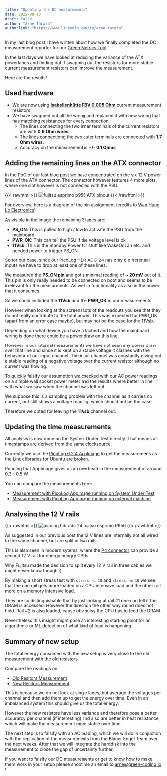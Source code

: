 ```yaml
---
title: "Updating the DC measurements"
date: 2022-08-13
draft: false
author: "Arne Tarara"
authorlink: "https://www.linkedin.com/in/arne-tarara"
---
```


In my last blog post I have written about how we finally completed the DC measurement
reporter for our [Green Metrics Tool](https://github.com/green-coding-berlin/green-metrics-tool).

In the last days we have looked at reducing the variance of the ATX powerlanes
and finding out if swapping out the resistors for more stable current measurement
resistors can improve the measurement.

Here are the results!

## Used hardware

- We are now using [**Isabellenhütte PBV 0,005 Ohm**](https://www.conrad.de/de/p/isabellenhuette-pbv-0-005-messwiderstand-0-005-10-w-l-x-b-x-h-22-x-4-x-17-mm-1-st-447366.html?searchType=SearchRedirect) current measurement resistors
- We have swapped out all the wiring and replaced it with new wiring that has matching resistances for every connection.
    + The lines connecting the two inner terminals of the current resistors are with **0.9 Ohm wires**
    + The lines connectiong the two outer terminals are connected with **1.7 Ohm wires**.
    + Accuracy on the measurement is **+/- 0.1 Ohms**

## Adding the remaining lines on the ATX connector

In the PoC of our last blog post we have concentrated on the six 12 V power lines of the ATX connector.
The connector however features 4 more slots, where one slot however is not connected with the
PSU.

{{< rawhtml >}}
<img class="ui medium floated right rounded bordered image" src="/img/blog/fujitsu_esprimo_p956_ATX_pinout.webp" alt="fujitsu esprimo p956 ATX pinout" loading="lazy">
{{< /rawhtml >}}

For overview, here is a diagram of the pin assignment (credits to [Wan Hung Lo Electronics](https://www.wanhunglo.com/2020/fujitsu-esprimo-e920-d3222-a12-12v-11vsb-to-atx-conversion-p28))

As visible in the image the remaining 3 lanes are:
- **PS_ON**: This is pulled to high / low to activate the PSU from the mainboard
- **PWR_OK**: This can tell the PSU if the voltage level is ok
- **11Vsb**: This is the Standby Power for stuff like WakeOnLan etc. and needed power to trigger PS_ON

So for our case, since our PicoLog HDR ADC-24 has only 8 differential inputs we have to
drop at least one of these lines.

We measured the **PS_ON pin** and got a minimal reading of **~ 20 mV** out of it. This pin is only
really needed to be connected on boot and seems to be irrelevant for the measurments.
As well in functionality as also in the power that it consumes.

So we could included the **11Vsb** and the **PWR_OK** in our measurements.

However when looking at the screenshots of the readouts you see that they do not really contribute
to the total power. This was expected for PWR_OK (apart from an error case maybe),
but may not be the case for the 11Vsb.

Depending on what device you have attached and how the mainboard wiring is done there could be a power draw on this line.

However in our internal measurements we have not seen any power draw over that line and since
it is kept on a stable voltage it clashes with the behaviour of our input channel.
The input channel was constantly giving out a stable reading of a negative voltage over the
current resistor although no current was flowing.

To quickly falsify our assumption we checked with our AC power readings on a simple wall socket power meter
and the results where better in line with what we saw when the channel was left out.

We suppose this is a sampling problem with the channel as it carries no current, but still shows
a voltage reading, which should not be the case.

Therefore we opted for leaving the **11Vsb** channel out.

## Updating the time measurements

All analysis is now done on the System Under Test directly. That means all timestamps are
derived from the same clocksource.

Currently we use the [PicoLog 6.2.4 AppImage](https://www.picotech.com/downloads/_lightbox/picolog-6-for-linux) to get the measuremens as the Linux libraries
for Ubuntu are broken.

Running that AppImage gives us an overhead in the measurement of around 0.3 - 0.5 W.

You can compare the measurements here:
- [Measurement with PicoLog AppImage running on System Under Test](https://metrics.green-coding.io/stats.html?id=7f4e2725-d84b-4992-aeb7-5f42f797aa73)
- [Measurement with PicoLog AppImage running on external machine](https://metrics.green-coding.io/stats.html?id=f99e563d-2c5c-453d-99fe-5ac9f6f307ac)

## Analysing the 12 V rails

{{< rawhtml >}}
<img class="ui big floated right rounded bordered image" src="/img/blog/picolog_hdr_adc_24_fujitsu_esprimo_P956.webp" alt="picolog hdr adc 24 fujitsu esprimo P956" loading="lazy">
{{< /rawhtml >}}

As suggested in our previous post the 12 V lines are internally not all wired to the same
channel, but are split in two rails.

This is also seen in modern sytems, where the [P4 connector](https://en.wikipedia.org/wiki/ATX) can provide a second
12 V rail for energy hungry CPUs.

Why Fujitsu made the decision to split every 12 V rail in three cables we might never know though :).

By making a short stress test with `stress -c 10` and `stress -m 10` we see that the one rail gets
more loaded on a CPU intensive load and the other rail more on a memory intensive load.

They are so distinguishable that by just looking at rail #1 one can tell if the DRAM is accessed. However
the direction the other way round does not hold. Rail #2 is also loaded, cause obvioulsy the CPU has to feed the DRAM.

Nevertheless this insight might pose an interesting starting point for an algorithmic or ML detection of what kind of load is happening.

## Summary of new setup

The total energy consumed with the new setup is very close to the old measurement with the old resistors.

Compare the readings on:
- [Old Resitors Measurement](https://metrics.green-coding.io/stats.html?id=f99e563d-2c5c-453d-99fe-5ac9f6f307ac)
- [New Resitors Measurement](https://metrics.green-coding.io/stats.html?id=7f4e2725-d84b-4992-aeb7-5f42f797aa73)

This is because we do not look at single lanes, but average the voltages per channel and then add them up
to get the energy over time.
Even in an imbalanced system this should give us the total energy.

However the new resistors have less variance and therefore pose a better accurarcy per channel (if interesting) and also are better in heat resistance, which will make the measurement more stable over time.

The next step is to falsify with an AC reading, which we will do in conjuction with the replication of the measurements from the Blauer Engel Team over the next weeks.
After that we will integrate the harddisk into the measurement to close the gap of uncertainty further.

If you want to falsify our DC measurements or get to know how to make them work in your setup please shoot me an email to arne@green-coding.io !

